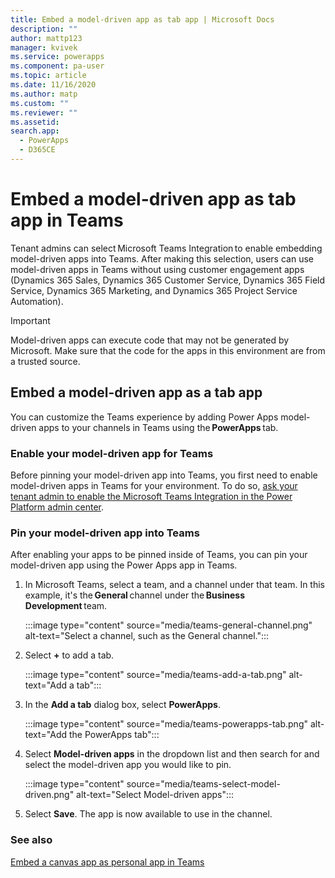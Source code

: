 ```yaml
---
title: Embed a model-driven app as tab app | Microsoft Docs
description: ""
author: mattp123
manager: kvivek
ms.service: powerapps
ms.component: pa-user
ms.topic: article
ms.date: 11/16/2020
ms.author: matp
ms.custom: ""
ms.reviewer: ""
ms.assetid: 
search.app: 
  - PowerApps
  - D365CE
---
```


# Embed a model-driven app as tab app in Teams

Tenant admins can select Microsoft Teams Integration to enable embedding model-driven apps into Teams. After making this selection, users can use model-driven apps in Teams without using customer engagement apps (Dynamics 365 Sales, Dynamics 365 Customer Service, Dynamics 365 Field Service, Dynamics 365 Marketing, and Dynamics 365 Project Service Automation).

> [!IMPORTANT]
> Model-driven apps can execute code that may not be generated by Microsoft. Make sure that the code for the apps in this environment are from a trusted source. 

## Embed a model-driven app as a tab app

You can customize the Teams experience by adding Power Apps model-driven apps to your channels in Teams using the **PowerApps** tab.

### Enable your model-driven app for Teams 

Before pinning your model-driven app into Teams, you first need to enable model-driven apps in Teams for your environment. To do so, [ask your tenant admin to enable the Microsoft Teams Integration in the Power Platform admin center](/power-platform/admin/about-teams-environment).

### Pin your model-driven app into Teams 

After enabling your apps to be pinned inside of Teams, you can pin your model-driven app using the Power Apps app in Teams.

1. In Microsoft Teams, select a team, and a channel under that team. In this example, it's the **General** channel under the **Business Development** team.

   :::image type="content" source="media/teams-general-channel.png" alt-text="Select a channel, such as the General channel.":::

1. Select **+** to add a tab.

   :::image type="content" source="media/teams-add-a-tab.png" alt-text="Add a tab":::

1. In the **Add a tab** dialog box, select **PowerApps**.

   :::image type="content" source="media/teams-powerapps-tab.png" alt-text="Add the PowerApps tab":::

1. Select **Model-driven apps** in the dropdown list and then search for and select the model-driven app you would like to pin.

   :::image type="content" source="media/teams-select-model-driven.png" alt-text="Select Model-driven apps":::

1. Select **Save**.
The app is now available to use in the channel.

### See also
[Embed a canvas app as personal app in Teams](embed-teams-app.md)